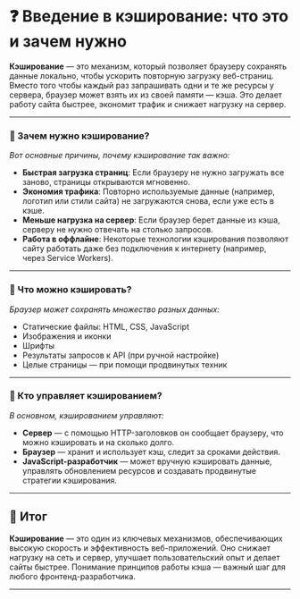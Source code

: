 # ❓ Введение в кэширование: что это и зачем нужно

**Кэширование** — это механизм, который позволяет браузеру сохранять данные локально, чтобы ускорить повторную загрузку веб-страниц. Вместо того чтобы каждый раз запрашивать одни и те же ресурсы у сервера, браузер может взять их из своей памяти — кэша. Это делает работу сайта быстрее, экономит трафик и снижает нагрузку на сервер.

---

### 🔹 Зачем нужно кэширование?

*Вот основные причины, почему кэширование так важно:*

* **Быстрая загрузка страниц**: Если браузеру не нужно загружать все заново, страницы открываются мгновенно.
* **Экономия трафика**: Повторно используемые данные (например, логотип или стили сайта) не загружаются снова, если уже есть в кэше.
* **Меньше нагрузка на сервер**: Если браузер берет данные из кэша, серверу не нужно отвечать на столько запросов.
* **Работа в оффлайне**: Некоторые технологии кэширования позволяют сайту работать даже без подключения к интернету (например, через Service Workers).

---

### 🔹 Что можно кэшировать?

*Браузер может сохранять множество разных данных:*

* Статические файлы: HTML, CSS, JavaScript
* Изображения и иконки
* Шрифты
* Результаты запросов к API (при ручной настройке)
* Целые страницы — при помощи продвинутых техник

---

### 🔹 Кто управляет кэшированием?

*В основном, кэшированием управляют:*

* **Сервер** — с помощью HTTP-заголовков он сообщает браузеру, что можно кэшировать и на сколько долго.
* **Браузер** — хранит и использует кэш, следит за сроками действия.
* **JavaScript-разработчик** — может вручную кэшировать данные, управлять обновлением ресурсов и создавать продвинутые стратегии кэширования.

---

## 🎯 Итог

**Кэширование** — это один из ключевых механизмов, обеспечивающих высокую скорость и эффективность веб-приложений. Оно снижает нагрузку на сеть и сервер, улучшает пользовательский опыт и делает сайты быстрее. Понимание принципов работы кэша — важный шаг для любого фронтенд-разработчика.

---
